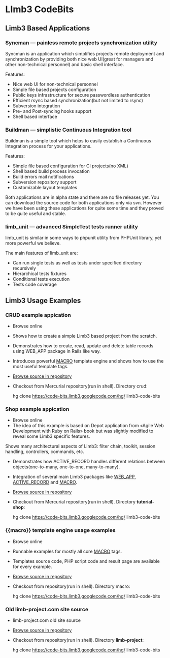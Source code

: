 # LImb3 CodeBits
## Limb3 Based Applications
### Syncman — painless remote projects synchronization utility
Syncman is an application which simplifies projects remote deployment and synchronization by providing both nice web UI(great for managers and other non-technical personnel) and basic shell interface.

Features:

* Nice web UI for non-technical personnel
* Simple file based projects configuration
* Public keys infrastructure for secure passwordless authentication
* Efficient rsync based synchronization(but not limited to rsync)
* Subversion integration
* Pre- and Post-syncing hooks support
* Shell based interface

### Buildman — simplistic Continuous Integration tool
Buildman is a simple tool which helps to easily establish a Continuous Integration process for your applications.

Features:

* Simple file based configuration for CI projects(no XML)
* Shell based build process invocation
* Build errors mail notifications
* Subversion repository support
* Customizable layout templates

Both applications are in alpha state and there are no file releases yet. You can download the source code for both applications only via svn. However we have been using these applications for quite some time and they proved to be quite useful and stable.

### limb_unit — advanced SimpleTest tests runner utility
limb_unit is similar in some ways to phpunit utility from PHPUnit library, yet more powerful we believe.

The main features of limb_unit are:

* Can run single tests as well as tests under specified directory recursively
* Hierarchical tests fixtures
* Conditional tests execution
* Tests code coverage

## Limb3 Usage Examples
### CRUD example appication

* Browse online
* Shows how to create a simple Limb3 based project from the scratch.
* Demonstrates how to create, read, update and delete table records using WEB_APP package in Rails like way.
* Introduces powerful [MACRO](../../macro/docs/ru/macro.md) template engine and shows how to use the most useful template tags.
* [Browse source in repository](http://code.google.com/p/limb3/source/browse?repo=code-bits#hg/crud)
* Checkout from Mercurial repository(run in shell). Directory crud:

    hg clone https://code-bits.limb3.googlecode.com/hg/ limb3-code-bits

### Shop example appication

* Browse online
* The idea of this example is based on Depot application from «Agile Web Development with Ruby on Rails» book but was slightly modified to reveal some Limb3 specific features.

Shows many architectural aspects of Limb3: filter chain, toolkit, session handling, controllers, commands, etc.

* Demonstrates how ACTIVE_RECORD handles different relations between objects(one-to-many, one-to-one, many-to-many).
* Integration of several main Limb3 packages like [WEB_APP](../../web_app/docs/ru/web_app.md), [ACTIVE_RECORD](../../active_record/docs/ru/active_record.md) and [MACRO](../../macro/docs/ru/macro.md).
* [Browse source in repository](http://code.google.com/p/limb3/source/browse/?repo=code-bits#hg/tutorial-shop)
* Checkout from Mercurial repository(run in shell). Directory **tutorial-shop**:

    hg clone https://code-bits.limb3.googlecode.com/hg/ limb3-code-bits

### {{macro}} template engine usage examples

* Browse online
* Runnable examples for mostly all core [MACRO](../../macro/docs/ru/macro.md) tags.
* Templates source code, PHP script code and result page are available for every example.
* [Browse source in repository](http://code.google.com/p/limb3/source/browse/?repo=code-bits#hg/macro)
* Checkout from repository(run in shell). Directory macro:

    hg clone https://code-bits.limb3.googlecode.com/hg/ limb3-code-bits

### Old limb-project.com site source

* limb-project.com old site source
* [Browse source in repository](http://code.google.com/p/limb3/source/browse/?repo=code-bits#hg/limb-project)
* Checkout from repository(run in shell). Directory **limb-project**:

    hg clone https://code-bits.limb3.googlecode.com/hg/ limb3-code-bits

